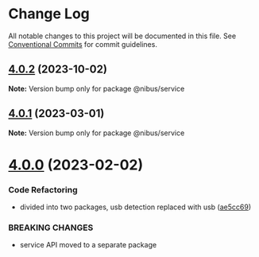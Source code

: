 # Change Log

All notable changes to this project will be documented in this file.
See [Conventional Commits](https://conventionalcommits.org) for commit guidelines.

## [4.0.2](https://github.com/sarakusha/nibus/compare/v4.0.1...v4.0.2) (2023-10-02)

**Note:** Version bump only for package @nibus/service





## [4.0.1](https://github.com/sarakusha/nibus/compare/v4.0.0...v4.0.1) (2023-03-01)

**Note:** Version bump only for package @nibus/service





# [4.0.0](https://github.com/sarakusha/nibus/compare/v3.8.0...v4.0.0) (2023-02-02)


### Code Refactoring

* divided into two packages, usb detection replaced with usb ([ae5cc69](https://github.com/sarakusha/nibus/commit/ae5cc69671d61826ef1e578680920b001867b989))


### BREAKING CHANGES

* service API moved to a separate package
